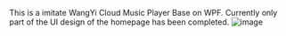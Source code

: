 This is a imitate WangYi Cloud Music Player Base on WPF.
Currently only part of the UI design of the homepage has been completed.
![image](https://github.com/WenElevating/MusicPlayer/assets/76479407/c4e2cb90-22ec-4a93-a0ac-4f6a2daec1d9)
